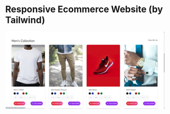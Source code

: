 # Responsive Ecommerce Website (by Tailwind)
![project image](project_image.png?raw=true "ecommerce_website")